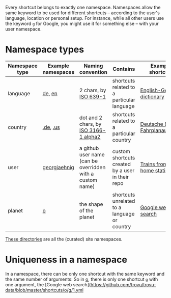 Every shortcut belongs to exactly one namespace. Namespaces allow the same keyword to be used for different shortcuts – according to the user's language, location or personal setup. For instance, while all other users use the keyword `g` for Google, you might use it for something else – with your user namespace.

# Namespace types

Namespace type | Example namespaces | Naming convention | Contains | Example shortcuts
--- | --- | --- | --- | ---
language | [de](https://github.com/trovu/trovu-data/tree/master/shortcuts/de), [en](https://github.com/trovu/trovu-data/tree/master/shortcuts/en) | 2 chars, by [ISO 639-1](http://en.wikipedia.org/wiki/List_of_ISO_639-1_codes) | shortcuts related to a particular language | [English-German dictionary](https://github.com/trovu/trovu-data/blob/master/shortcuts/de/en/1.yml)
country | [.de](https://github.com/trovu/trovu-data/tree/master/shortcuts/.de), [.us](https://github.com/trovu/trovu-data/tree/master/shortcuts/.us) | dot and 2 chars, by [ISO 3166-1 alpha2](https://en.wikipedia.org/wiki/ISO_3166-1_alpha-2) | shortcuts related to a particular country | [Deutsche Bahn Fahrplanauskunft](https://github.com/trovu/trovu-data/tree/master/shortcuts/.de/db)
user | [georgjaehnig](https://github.com/georgjaehnig/trovu-data/tree/master/shortcuts/)| a github user name (can be overridden with a custom name) | custom shortcuts created by a user in their repo | [Trains from my home station](https://github.com/georgjaehnig/trovu-data-user/blob/master/shortcuts/br.1.yml)
planet | [o](https://github.com/trovu/trovu-data/tree/master/shortcuts/o)| the shape of the planet |         shortcuts unrelated to a language or country | [Google web search](https://github.com/trovu/trovu-data/blob/master/shortcuts/o/g/1.yml)

[These directories](https://github.com/trovu/trovu-data/tree/master/shortcuts) are all the (curated) site namespaces.

# Uniqueness in a namespace

In a namespace, there can be only one shortcut with the same keyword and the same number of arguments: So in [o](https://github.com/trovu/trovu-data/tree/master/shortcuts/o), there is only one shortcut `g` with one argument, the [Google web search](https://github.com/trovu/trovu-data/blob/master/shortcuts/o/g/1.yml
